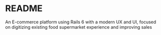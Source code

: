 # README

An E-commerce platform using Rails 6 with a modern UX and UI, focused on digitizing existing food supermarket experience and improving sales

